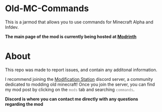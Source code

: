 # Old-MC-Commands

This is a jarmod that allows you to use commands for Minecraft Alpha and Infdev.

**The main page of the mod is currently being hosted at [Modrinth](https://modrinth.com/project/playercommands-(old-mc))**

# About

This repo was made to report issues, and contain any additonal information.

I recommend joining the [Modification Station](https://discord.gg/8Qky5XY) discord server, a community dedicated to modding old minecraft! Once you join the server, you can find my mod post by clicking on the <code style="color : gray">mods</code> tab and searching <code style="color : gray">commands</code>. 

**Discord is where you can contact me directly with any questions regarding the mod**
